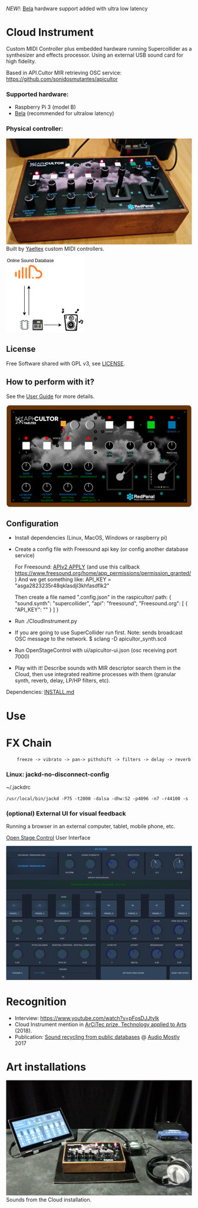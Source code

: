 *NEW!*: [Bela](http://bela.io/) hardware support added with ultra low latency

# Cloud Instrument

Custom MIDI Controller plus embedded hardware running Supercollider as a synthesizer and effects processor. Using an external USB sound card for high fidelity.

Based in API.Cultor MIR retrieving OSC service: https://github.com/sonidosmutantes/apicultor

### Supported hardware:

* Raspberry Pi 3 (model B)
* [Bela](http://bela.io/) (recommended for ultralow latency)

### Physical controller:

![](img/controller.jpg)
Built by [Yaeltex](https://yaeltex.com/en) custom MIDI controllers.

![](img/raspicultor_arq.png)

## License

Free Software shared with GPL v3, see [LICENSE](LICENSE).

## How to perform with it?

See the [User Guide](User-Guide.pdf) for more details.

![](img/yaeltex-pre-print-front.png)

## Configuration

* Install dependencies (Linux, MacOS, Windows or raspberry pi)
* Create a config file with Freesound api key (or config another database service)

    For Freesound: [APIv2 APPLY](http://www.freesound.org/apiv2/apply/)
    (and use this callback https://www.freesound.org/home/app_permissions/permission_granted/)
    And we get something like:
        API_KEY = "asga2823235r48qklasdjl3khfasdflk2"


    Then create a file named ".config.json" in the raspicultor/ path:
        {
            "sound.synth": "supercollider",
            "api": "freesound",
            "Freesound.org": [
                { "API_KEY": ""
                }
            ]
        }
* Run ./CloudInstrument.py
* If you are going to use SuperCollider run first. Note: sends broadcast OSC message to the network.
    $ sclang -D apicultor_synth.scd
* Run OpenStageControl with ui/apicultor-ui.json (osc receiving port 7000)
* Play with it! Describe sounds with MIR descriptor search them in the Cloud, then use integrated realtime processes with them (granular synth, reverb, delay, LP/HP filters, etc).


 Dependencies: [INSTALL.md](INSTALL.md)

# Use

# FX Chain

        freeze -> vibrato -> pan-> pithshift -> filters -> delay -> reverb

### Linux: jackd-no-disconnect-config 
~/.jackdrc

    /usr/local/bin/jackd -P75 -t2000 -dalsa -dhw:S2 -p4096 -n7 -r44100 -s


### (optional) External UI for visual feedback

Running a browser in an external computer, tablet, mobile phone, etc.

[Open Stage Control](https://osc.ammd.net/) User Interface

![](img/UI%20ArCiTec.png)

# Recognition

* Interview: https://www.youtube.com/watch?v=pFosDJJtylk
* Cloud Instrument mention in [ArCiTec prize, Technology applied to Arts](https://arcitec.frba.utn.edu.ar/tecnologia-aplicada-al-arte/) (2018).
* Publication: [Sound recycling from public databases](https://www.researchgate.net/publication/317388443_Sound_recycling_from_public_databases) @ [Audio Mostly](http://audiomostly.com) 2017 

# Art installations

![](img/IMG_20180503_181957_HDR.jpg)
Sounds from the Cloud installation.
